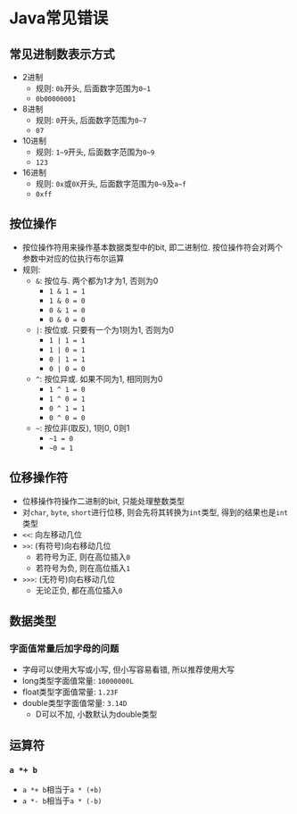 # Java常见错误

## 常见进制数表示方式

* 2进制
	- 规则: `0b`开头, 后面数字范围为`0~1`
	- `0b00000001`
* 8进制
	- 规则: `0`开头, 后面数字范围为`0~7`
	- `07`
* 10进制
	- 规则: `1~9`开头, 后面数字范围为`0~9`
	- `123`
* 16进制
	- 规则: `0x`或`0X`开头, 后面数字范围为`0~9`及`a~f`
	- `0xff`


## 按位操作

* 按位操作符用来操作基本数据类型中的bit, 即二进制位. 按位操作符会对两个参数中对应的位执行布尔运算
* 规则: 
	- `&`: 按位与. 两个都为1才为1, 否则为0
		- `1 & 1 = 1`
		- `1 & 0 = 0`
		- `0 & 1 = 0`
		- `0 & 0 = 0`
	- `|`: 按位或. 只要有一个为1则为1, 否则为0
		- `1 | 1 = 1`
		- `1 | 0 = 1`
		- `0 | 1 = 1`
		- `0 | 0 = 0`
	- `^`: 按位异或. 如果不同为1, 相同则为0
		- `1 ^ 1 = 0`
		- `1 ^ 0 = 1`
		- `0 ^ 1 = 1`
		- `0 ^ 0 = 0`
	- `~`: 按位非(取反), 1则0, 0则1
		- `~1 = 0`
		- `~0 = 1`


## 位移操作符

* 位移操作符操作二进制的bit, 只能处理整数类型
* 对`char`, `byte`, `short`进行位移, 则会先将其转换为`int`类型, 得到的结果也是`int`类型
* `<<`: 向左移动几位
* `>>`: (有符号)向右移动几位
	- 若符号为正, 则在高位插入`0`
	- 若符号为负, 则在高位插入`1`
* `>>>`: (无符号)向右移动几位
	- 无论正负, 都在高位插入`0`


## 数据类型

### 字面值常量后加字母的问题

* 字母可以使用大写或小写, 但小写容易看错, 所以推荐使用大写
* long类型字面值常量: `10000000L`
* float类型字面值常量: `1.23F`
* double类型字面值常量: `3.14D`
	- D可以不加, 小数默认为double类型


## 运算符

### `a *+ b`

* `a *+ b`相当于`a * (+b)`
* `a *- b`相当于`a * (-b)`

